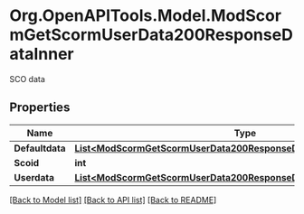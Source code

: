 # Org.OpenAPITools.Model.ModScormGetScormUserData200ResponseDataInner
SCO data

## Properties

Name | Type | Description | Notes
------------ | ------------- | ------------- | -------------
**Defaultdata** | [**List&lt;ModScormGetScormUserData200ResponseDataInnerDefaultdataInner&gt;**](ModScormGetScormUserData200ResponseDataInnerDefaultdataInner.md) |  | [optional] 
**Scoid** | **int** | sco id | [optional] 
**Userdata** | [**List&lt;ModScormGetScormUserData200ResponseDataInnerDefaultdataInner&gt;**](ModScormGetScormUserData200ResponseDataInnerDefaultdataInner.md) |  | [optional] 

[[Back to Model list]](../README.md#documentation-for-models) [[Back to API list]](../README.md#documentation-for-api-endpoints) [[Back to README]](../README.md)

